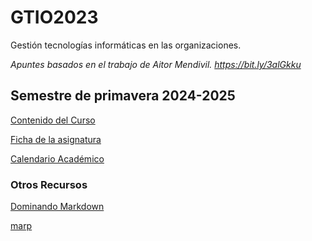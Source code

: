 # GTIO2023

Gestión tecnologías informáticas en las organizaciones.

_Apuntes basados en el trabajo de Aitor Mendivil. <https://bit.ly/3alGkku>_

## Semestre de primavera 2024-2025

[Contenido del Curso](Agenda.md)

[Ficha de la asignatura](https://www.unavarra.es/ficha-asignaturaDOA?languageId=100000&codPlan=7207&codAsig=720706&anio=2024)

[Calendario Académico](2025/pdf/calendario.pdf)

### Otros Recursos

[Dominando Markdown](https://guides.github.com/features/mastering-markdown/)

[marp](https://marpit.marp.app)
